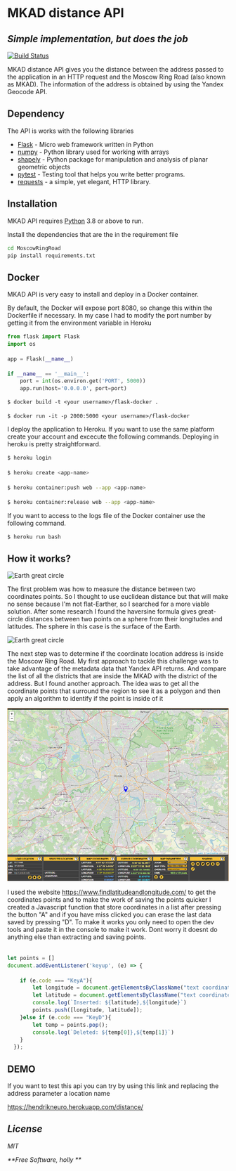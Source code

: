 # MKAD distance API
## _Simple implementation, but does the job_



[![Build Status](https://travis-ci.org/joemccann/dillinger.svg?branch=master)](https://travis-ci.org/joemccann/dillinger)

MKAD distance API gives you the distance between the address 
 passed to the application in an HTTP request and the Moscow Ring Road (also known as MKAD). 
The information of the address is obtained by using the Yandex Geocode API.




## Dependency

The API is works with the following libraries

- [Flask] - Micro web framework written in Python
- [numpy] - Python library used for working with arrays
- [shapely] - Python package for manipulation and analysis of planar geometric objects
- [pytest] -  Testing tool that helps you write better programs.
- [requests] - a simple, yet elegant, HTTP library.




## Installation

MKAD API requires [Python](https://nodejs.org/) 3.8 or above to run.

Install the dependencies that are the in the requirement file

```sh
cd MoscowRingRoad
pip install requirements.txt
```



## Docker

MKAD API is very easy to install and deploy in a Docker container.

By default, the Docker will expose port 8080, so change this within the
Dockerfile if necessary. In my case I had to modify the port number by getting it from 
the environment variable in Heroku

````python
from flask import Flask
import os    

app = Flask(__name__)

if __name__ == '__main__':
    port = int(os.environ.get('PORT', 5000))
    app.run(host='0.0.0.0', port=port)
````



```shell
$ docker build -t <your username>/flask-docker .

$ docker run -it -p 2000:5000 <your username>/flask-docker
```

I deploy the application to Heroku. If you want to use the same platform create your account and excecute the following commands. Deploying in heroku is pretty straightforward.

```sh
$ heroku login

$ heroku create <app-name>

$ heroku container:push web --app <app-name>

$ heroku container:release web --app <app-name>
```
If you want to access to the logs file of the Docker container use the following command.
````shell
$ heroku run bash
````

## How it works?
![Earth great circle](https://i.imgur.com/iD3X3Ax.png)

The first problem was how to measure the distance between two coordinates points.
So I thought to use euclidean distance but that will make no sense because I'm not flat-Earther, so I searched for a more viable solution. After some research I found the haversine formula gives great-circle distances between two points on a sphere from their longitudes and latitudes. The sphere in this case is the surface of the Earth.


![Earth great circle](https://i2.wp.com/macalupu.com/wp-content/uploads/2019/03/haversineFormula.png?w=878&ssl=1)

The next step was to determine if the coordinate location address is inside the Moscow Ring Road. 
My first approach to tackle this challenge was to take advantage of the metadata data that Yandex API returns. And compare the list of all the districts that are inside the MKAD with the district of the address.
But I found another approach. The idea was to get all the coordinate points that surround the region to see it as a polygon and then apply an algorithm to identify if the point is inside of it

![Test Image 2](images/mkad_map.png?raw=true)


I used the website https://www.findlatitudeandlongitude.com/ to get the coordinates points and to make the work of saving the points quicker I created a Javascript function that store coordinates
in a list after pressing the button "A" and if you have miss clicked you can erase the last data saved by pressing "D". To make it works you only need to open the dev tools and paste it in the console to make it work. Dont worry it doesnt do anything else than extracting and saving points.
````js

let points = []
document.addEventListener('keyup', (e) => {
  
    if (e.code === "KeyA"){
        let longitude = document.getElementsByClassName("text coordinate")[1].value;
        let latitude = document.getElementsByClassName("text coordinate")[0].value;
        console.log(`Inserted: ${latitude},${longitude}`)
        points.push([longitude, latitude]);
    }else if (e.code === "KeyD"){
        let temp = points.pop();
        console.log(`Deleted: ${temp[0]},${temp[1]}`)
    }
  });
````
## DEMO

If you want to test this api you can try by using this link and replacing the address parameter a location name

https://hendrikneuro.herokuapp.com/distance/<Address>

## License

MIT

**Free Software, holly **

[//]: # (These are reference links used in the body of this note and get stripped out when the markdown processor does its job. There is no need to format nicely because it shouldn't be seen. Thanks SO - http://stackoverflow.com/questions/4823468/store-comments-in-markdown-syntax)

   [Flask]: <https://github.com/pallets/flask>
   [numpy]: <https://github.com/numpy/numpy>
   [shapely]: <https://github.com/Toblerity/Shapely>
   [pytest]: <https://github.com/pytest-dev/pytest>
   [requests]: <https://github.com/psf/requests>
   [python]: <>
   [PlDb]: <https://github.com/joemccann/dillinger/tree/master/plugins/dropbox/README.md>
   [PlGh]: <https://github.com/joemccann/dillinger/tree/master/plugins/github/README.md>
   [PlGd]: <https://github.com/joemccann/dillinger/tree/master/plugins/googledrive/README.md>
   [PlOd]: <https://github.com/joemccann/dillinger/tree/master/plugins/onedrive/README.md>
   [PlMe]: <https://github.com/joemccann/dillinger/tree/master/plugins/medium/README.md>
   [PlGa]: <https://github.com/RahulHP/dillinger/blob/master/plugins/googleanalytics/README.md>
